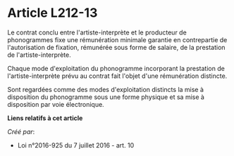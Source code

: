 # Article L212-13

Le contrat conclu entre l'artiste-interprète et le producteur de phonogrammes fixe une rémunération minimale garantie en
contrepartie de l'autorisation de fixation, rémunérée sous forme de salaire, de la prestation de l'artiste-interprète.

Chaque mode d'exploitation du phonogramme incorporant la prestation de l'artiste-interprète prévu au contrat fait l'objet
d'une rémunération distincte.

Sont regardées comme des modes d'exploitation distincts la mise à disposition du phonogramme sous une forme physique et sa
mise à disposition par voie électronique.

**Liens relatifs à cet article**

_Créé par_:

  - Loi n°2016-925 du 7 juillet 2016 - art. 10
